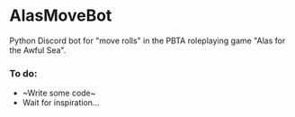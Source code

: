 # AlasMoveBot

Python Discord bot for "move rolls" in the PBTA roleplaying game "Alas for the Awful Sea".

### To do:

- ~Write some code~
- Wait for inspiration...
